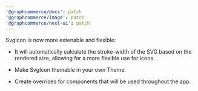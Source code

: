 ```yaml
---
'@graphcommerce/docs': patch
'@graphcommerce/image': patch
'@graphcommerce/next-ui': patch
---
```


SvgIcon is now more extenable and flexible:

- It will automatically calculate the stroke-width of the SVG based on the
  rendered size, allowing for a more flexible use for icons.

- Make SvgIcon themable in your own Theme.

- Create overrides for components that will be used throughout the app.

